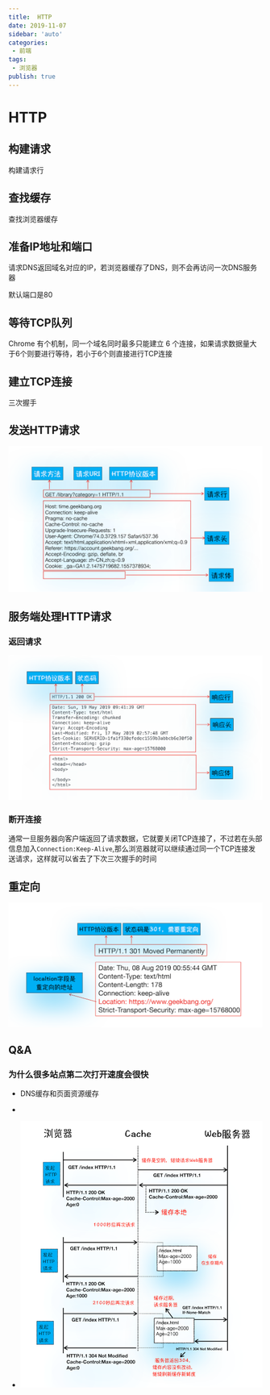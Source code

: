 ```yaml
---
title:  HTTP
date: 2019-11-07
sidebar: 'auto'
categories:
 - 前端
tags:
 - 浏览器
publish: true
---
```

# HTTP

## 构建请求

构建请求行

## 查找缓存

查找浏览器缓存

## 准备IP地址和端口

请求DNS返回域名对应的IP，若浏览器缓存了DNS，则不会再访问一次DNS服务器

默认端口是80

## 等待TCP队列

Chrome 有个机制，同一个域名同时最多只能建立 6 个连接，如果请求数据量大于6个则要进行等待，若小于6个则直接进行TCP连接

## 建立TCP连接

三次握手

## 发送HTTP请求

![](./img/HTTP_request_format.png)


## 服务端处理HTTP请求

### 返回请求

![](./img/service_response_format.png)

### 断开连接

通常一旦服务器向客户端返回了请求数据，它就要关闭TCP连接了，不过若在头部信息加入`Connection:Keep-Alive`,那么浏览器就可以继续通过同一个TCP连接发送请求，这样就可以省去了下次三次握手的时间

## 重定向

![](./img/redirect.png)

## Q&A

### 为什么很多站点第二次打开速度会很快

+ DNS缓存和页面资源缓存

+ [HTTP缓存]: https://developer.mozilla.org/zh-CN/docs/Web/HTTP/Caching_FAQ

  

+ ![](./img/browser_resource_cache.png)
